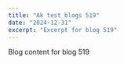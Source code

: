 ```yaml
---
title: "Ak test blogs 519"
date: "2024-12-31"
excerpt: "Excerpt for blog 519"
---
```


Blog content for blog 519